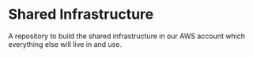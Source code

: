 # Shared Infrastructure

A repository to build the shared infrastructure in our AWS account which everything else will live in and use.
